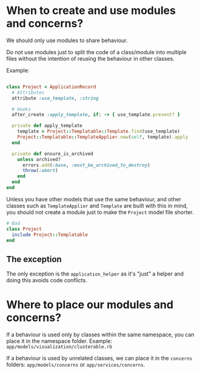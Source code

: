 
# When to create and use modules and concerns?
We should only use modules to share behaviour.

Do not use modules just to split the code of a class/module into multiple files without the intention of reusing the behaviour in other classes.

Example:

```ruby

class Project < ApplicationRecord
  # Attributes
  attribute :use_template, :string

  # Hooks
  after_create :apply_template, if: -> { use_template.present? }

  private def apply_template
    template = Project::Templatable::Template.find(use_template)
    Project::Templatable::TemplateApplier.new(self, template).apply
  end

  private def ensure_is_archived
    unless archived?
      errors.add(:base, :must_be_archived_to_destroy)
      throw(:abort)
    end
  end
end
```

Unless you have other models that use the same behaviour, and other classes such as `TemplateApplier` and `Template` are built with this in mind, you should not create a module just to make the `Project` model file shorter.

```ruby
# Bad
class Project
  include Project::Templatable
end
```

## The exception
The only exception is the `application_helper` as it's "just" a helper and doing this avoids code conflicts.


# Where to place our modules and concerns?

If a behaviour is used only by classes within the same namespace, you can place it in the namespace folder. Example: `app/models/visualization/clusterable.rb`

If a behaviour is used by unrelated classes, we can place it in the `concerns` folders: `app/models/concerns` or `app/services/concerns`.
